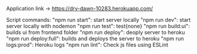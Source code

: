 Application link -> https://dry-dawn-10283.herokuapp.com/

Script commands:
"npm run start": start server locally
"npm run dev": start server locally with nodemon
"npm run test": test{none}
"npm run build:ui": builds ui from frontend folder
"npm run deploy": deoply server to heroku
"npm run deploy:full": builds and deploys the server to heroku
"npm run logs:prod": Heroku logs
"npm run lint": Check js files using ESLint